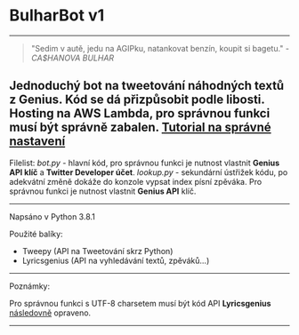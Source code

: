 # BulharBot v1
---

> "Sedim v autě, jedu na AGIPku, natankovat benzín, koupit si bagetu."
> *- CA$HANOVA BULHAR*

Jednoduchý bot na tweetování náhodných textů z Genius. Kód se dá přizpůsobit podle libosti. Hosting na AWS Lambda, pro správnou funkci musí být správně zabalen. 
[Tutorial na správné nastavení](https://docs.aws.amazon.com/lambda/latest/dg/lambda-python-how-to-create-deployment-package.html#python-package-venv)
---

Filelist:
*bot.py* - hlavní kód, pro správnou funkci je nutnost vlastnit **Genius API klíč** a **Twitter Developer účet**.
*lookup.py* - sekundární ústřižek kódu, po adekvátní změně dokáže do konzole vypsat index písní zpěváka. Pro správnou funkci je nutnost vlastnit **Genius API** klíč.

---

Napsáno v Python 3.8.1

Použité balíky:
* Tweepy (API na Tweetování skrz Python)
* Lyricsgenius (API na vyhledávání textů, zpěváků...)

---

Poznámky:

Pro správnou funkci s UTF-8 charsetem musí být kód API **Lyricsgenius** [následovně](https://github.com/johnwmillr/LyricsGenius/pull/126/files) opraveno.

---
